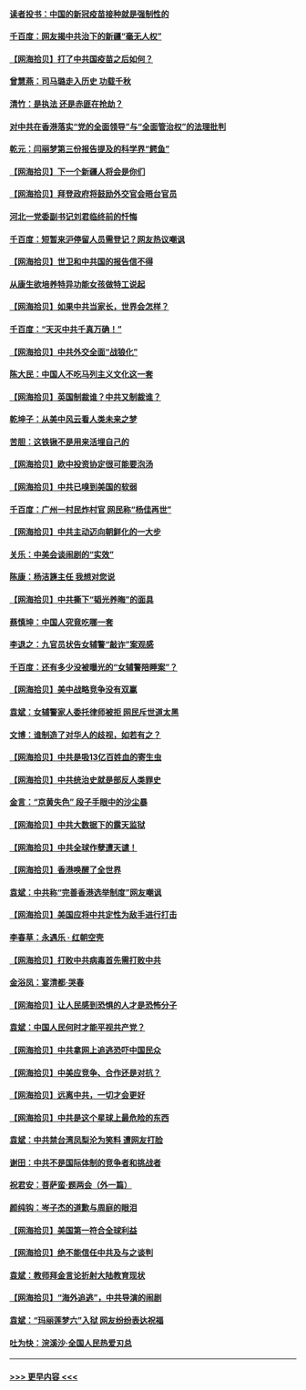 #### [读者投书：中国的新冠疫苗接种就是强制性的](../pages/nsc993/n12859932.md?t=04070352) 
#### [千百度：网友揭中共治下的新疆“毫无人权”](../pages/nsc993/n12858385.md?t=04070352) 
#### [【网海拾贝】打了中共国疫苗之后如何？](../pages/nsc993/n12857866.md?t=04070352) 
#### [曾慧燕：司马璐走入历史 功载千秋](../pages/nsc993/n12856996.md?t=04070352) 
#### [清竹：是执法 还是赤匪在抢劫？](../pages/nsc993/n12856952.md?t=04070352) 
#### [对中共在香港落实“党的全面领导”与“全面管治权”的法理批判](../pages/nsc993/n12856929.md?t=04070352) 
#### [乾元：闫丽梦第三份报告提及的科学界“鳄鱼”](../pages/nsc993/n12855985.md?t=04070352) 
#### [【网海拾贝】下一个新疆人将会是你们](../pages/nsc993/n12855864.md?t=04070352) 
#### [【网海拾贝】拜登政府将鼓励外交官会晤台官员](../pages/nsc993/n12853615.md?t=04070352) 
#### [河北一党委副书记刘君临终前的忏悔](../pages/nsc993/n12849420.md?t=04070352) 
#### [千百度：短暂来沪停留人员需登记？网友热议嘲讽](../pages/nsc993/n12853497.md?t=04070352) 
#### [【网海拾贝】世卫和中共国的报告信不得](../pages/nsc993/n12850902.md?t=04070352) 
#### [从康生欲培养特异功能女孩做特工说起](../pages/nsc993/n12849289.md?t=04070352) 
#### [【网海拾贝】如果中共当家长，世界会怎样？](../pages/nsc993/n12848436.md?t=04070352) 
#### [千百度：“天灭中共千真万确！”](../pages/nsc993/n12845659.md?t=04070352) 
#### [【网海拾贝】中共外交全面“战狼化”](../pages/nsc993/n12845607.md?t=04070352) 
#### [陈大民：中国人不吃马列主义文化这一套](../pages/nsc993/n12842496.md?t=04070352) 
#### [【网海拾贝】英国制裁谁？中共又制裁谁？](../pages/nsc993/n12840909.md?t=04070352) 
#### [乾坤子：从美中风云看人类未来之梦](../pages/nsc993/n12840590.md?t=04070352) 
#### [苦胆：这铁锹不是用来活埋自己的](../pages/nsc993/n12839512.md?t=04070352) 
#### [【网海拾贝】欧中投资协定很可能要泡汤](../pages/nsc993/n12835122.md?t=04070352) 
#### [【网海拾贝】中共已嗅到美国的软弱](../pages/nsc993/n12832411.md?t=04070352) 
#### [千百度：广州一村民炸村官 网民称“杨佳再世”](../pages/nsc993/n12832380.md?t=04070352) 
#### [【网海拾贝】中共主动迈向朝鲜化的一大步](../pages/nsc993/n12829887.md?t=04070352) 
#### [关乐：中美会谈闹剧的“实效”](../pages/nsc993/n12826698.md?t=04070352) 
#### [陈康：杨洁篪主任  我想对您说](../pages/nsc993/n12826609.md?t=04070352) 
#### [【网海拾贝】中共撕下“韬光养晦”的面具](../pages/nsc993/n12826459.md?t=04070352) 
#### [蔡慎坤：中国人究竟吃哪一套](../pages/nsc993/n12826010.md?t=04070352) 
#### [李退之：九官员状告女辅警“敲诈”案观感](../pages/nsc993/n12823984.md?t=04070352) 
#### [千百度：还有多少没被曝光的“女辅警陪睡案”？](../pages/nsc993/n12822136.md?t=04070352) 
#### [【网海拾贝】美中战略竞争没有双赢](../pages/nsc993/n12822105.md?t=04070352) 
#### [袁斌：女辅警家人委托律师被拒 网民斥世道太黑](../pages/nsc993/n12822004.md?t=04070352) 
#### [文博：谁制造了对华人的歧视，如若有之？](../pages/nsc993/n12821635.md?t=04070352) 
#### [【网海拾贝】中共是吸13亿百姓血的寄生虫](../pages/nsc993/n12819191.md?t=04070352) 
#### [【网海拾贝】中共统治史就是部反人类罪史](../pages/nsc993/n12816738.md?t=04070352) 
#### [金言：“京黄失色” 段子手眼中的沙尘暴](../pages/nsc993/n12815700.md?t=04070352) 
#### [【网海拾贝】中共大数据下的露天监狱](../pages/nsc993/n12811075.md?t=04070352) 
#### [【网海拾贝】中共全球作孽遭天谴！](../pages/nsc993/n12810258.md?t=04070352) 
#### [【网海拾贝】香港唤醒了全世界](../pages/nsc993/n12809100.md?t=04070352) 
#### [袁斌：中共称“完善香港选举制度”网友嘲讽](../pages/nsc993/n12808994.md?t=04070352) 
#### [【网海拾贝】美国应将中共定性为敌手进行打击](../pages/nsc993/n12806870.md?t=04070352) 
#### [李春草：永遇乐 · 红朝空壳](../pages/nsc993/n12805365.md?t=04070352) 
#### [【网海拾贝】打败中共病毒首先需打败中共](../pages/nsc993/n12803930.md?t=04070352) 
#### [金浴凤：宴清都‧哭春](../pages/nsc993/n12801601.md?t=04070352) 
#### [【网海拾贝】让人民感到恐惧的人才是恐怖分子](../pages/nsc993/n12799347.md?t=04070352) 
#### [袁斌：中国人民何时才能平视共产党？](../pages/nsc993/n12799306.md?t=04070352) 
#### [【网海拾贝】中共拿网上追逃恐吓中国民众](../pages/nsc993/n12796905.md?t=04070352) 
#### [【网海拾贝】中美应竞争、合作还是对抗？](../pages/nsc993/n12794675.md?t=04070352) 
#### [【网海拾贝】远离中共，一切才会更好](../pages/nsc993/n12793572.md?t=04070352) 
#### [【网海拾贝】中共是这个星球上最危险的东西](../pages/nsc993/n12791400.md?t=04070352) 
#### [袁斌：中共禁台湾凤梨沦为笑料 遭网友打脸](../pages/nsc993/n12791335.md?t=04070352) 
#### [谢田：中共不是国际体制的竞争者和挑战者](../pages/nsc993/n12791212.md?t=04070352) 
#### [祝君安：菩萨蛮·题两会（外一篇）](../pages/nsc993/n12786801.md?t=04070352) 
#### [颜纯钩：岑子杰的道歉与周庭的眼泪](../pages/nsc993/n12786775.md?t=04070352) 
#### [【网海拾贝】美国第一符合全球利益](../pages/nsc993/n12786666.md?t=04070352) 
#### [【网海拾贝】绝不能信任中共及与之谈判](../pages/nsc993/n12784266.md?t=04070352) 
#### [袁斌：教师拜金言论折射大陆教育现状](../pages/nsc993/n12783868.md?t=04070352) 
#### [【网海拾贝】“海外追逃”，中共导演的闹剧](../pages/nsc993/n12781638.md?t=04070352) 
#### [袁斌：“玛丽莲梦六”入狱 网友纷纷表达祝福](../pages/nsc993/n12781432.md?t=04070352) 
#### [吐为快：浣溪沙·全国人民热爱刃总](../pages/nsc993/n12781393.md?t=04070352) 

----
#### [ >>> 更早内容 <<< ](../indexes/nsc993-earlier.md)
